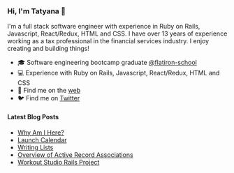 ### Hi, I'm Tatyana 👋

<!--
**tcelovsky/tcelovsky** is a ✨ _special_ ✨ repository because its `README.md` (this file) appears on your GitHub profile.
-->

I'm a full stack software engineer with experience in Ruby on Rails, Javascript, React/Redux, HTML and CSS. I have over 13 years of experience working as a tax professional in the financial services industry. I enjoy creating and building things!

- 🎓 Software engineering bootcamp graduate [@flatiron-school](https://flatironschool.com/)
- :computer: Experience with Ruby on Rails, Javascript, React/Redux, HTML and CSS
- :pencil: Find me on the [web](https://www.tatyanacelovsky.com/)
- :bird: Find me on [Twitter](https://twitter.com/TatyanaCelovsky)

#### Latest Blog Posts

<!-- BLOG-POST-LIST:START -->
- [Why Am I Here?](http://tatyanacelovsky.com/why_am_i_here)
- [Launch Calendar](http://tatyanacelovsky.com/launch_calendar)
- [Writing Lists](http://tatyanacelovsky.com/writing_lists)
- [Overview of Active Record Associations](http://tatyanacelovsky.com/overview_of_active_record_associations)
- [Workout Studio Rails Project](http://tatyanacelovsky.com/workout_studio_rails_project)
<!-- BLOG-POST-LIST:END -->
